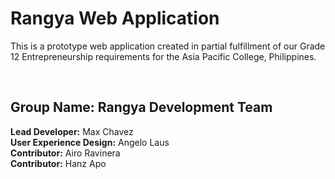 <h1>Rangya Web Application</h1>

This is a prototype web application created in partial fulfillment of our Grade 12 Entrepreneurship requirements for the Asia Pacific College, Philippines.

<br />
<h2>Group Name: Rangya Development Team</h2>
<strong>Lead Developer:</strong> Max Chavez <br />
<strong>User Experience Design:</strong> Angelo Laus <br />
<strong>Contributor:</strong> Airo Ravinera <br />
<strong>Contributor:</strong> Hanz Apo </br />

